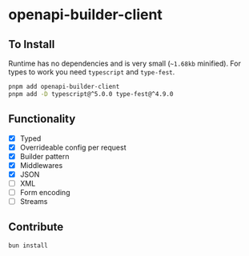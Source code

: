 # openapi-builder-client

## To Install

Runtime has no dependencies and is very small (`~1.68kb` minified).
For types to work you need `typescript` and `type-fest`.

```bash
pnpm add openapi-builder-client
pnpm add -D typescript@^5.0.0 type-fest@^4.9.0
```

## Functionality

- [x] Typed
- [x] Overrideable config per request
- [x] Builder pattern
- [x] Middlewares
- [x] JSON
- [ ] XML
- [ ] Form encoding
- [ ] Streams

## Contribute

```bash
bun install
```